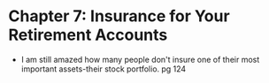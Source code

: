 # Chapter 7: Insurance for Your Retirement Accounts

- I am still amazed how many people don't insure one of their most important assets-their stock portfolio. pg 124

